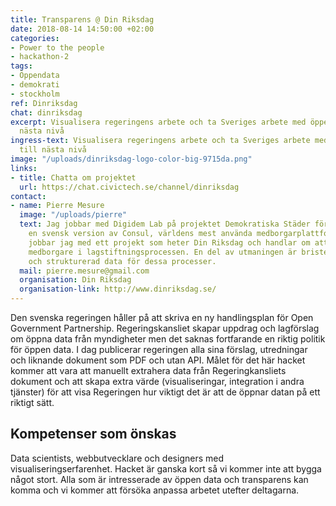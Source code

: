 ```yaml
---
title: Transparens @ Din Riksdag
date: 2018-08-14 14:50:00 +02:00
categories:
- Power to the people
- hackathon-2
tags:
- Öppendata
- demokrati
- stockholm
ref: Dinriksdag
chat: dinriksdag
excerpt: Visualisera regeringens arbete och ta Sveriges arbete med öppen data till
  nästa nivå
ingress-text: Visualisera regeringens arbete och ta Sveriges arbete med öppen data
  till nästa nivå
image: "/uploads/dinriksdag-logo-color-big-9715da.png"
links:
- title: Chatta om projektet
  url: https://chat.civictech.se/channel/dinriksdag
contact:
- name: Pierre Mesure
  image: "/uploads/pierre"
  text: Jag jobbar med Digidem Lab på projektet Demokratiska Städer för att implementera
    en svensk version av Consul, världens mest använda medborgarplattform. Samtidigt
    jobbar jag med ett projekt som heter Din Riksdag och handlar om att inkludera
    medborgare i lagstiftningsprocessen. En del av utmaningen är bristen på enkel
    och strukturerad data för dessa processer.
  mail: pierre.mesure@gmail.com
  organisation: Din Riksdag
  organisation-link: http://www.dinriksdag.se/
---
```


Den svenska regeringen håller på att skriva en ny handlingsplan för Open Government Partnership. Regeringskansliet skapar uppdrag och lagförslag om öppna data från myndigheter men det saknas fortfarande en riktig politik för öppen data. I dag publicerar regeringen alla sina förslag, utredningar och liknande dokument som PDF och utan API. Målet för det här hacket kommer att vara att manuellt extrahera data från Regeringkansliets dokument och att skapa extra värde (visualiseringar, integration i andra tjänster) för att visa Regeringen hur viktigt det är att de öppnar datan på ett riktigt sätt.

## Kompetenser som önskas
Data scientists, webbutvecklare och designers med visualiseringserfarenhet. Hacket är ganska kort så vi kommer inte att bygga något stort. Alla som är intresserade av öppen data och transparens kan komma och vi kommer att försöka anpassa arbetet utefter deltagarna.
